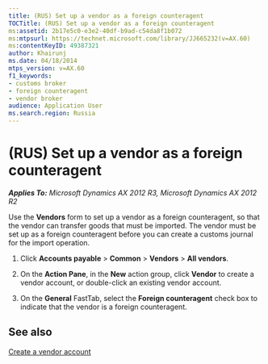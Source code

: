 ```yaml
---
title: (RUS) Set up a vendor as a foreign counteragent
TOCTitle: (RUS) Set up a vendor as a foreign counteragent
ms:assetid: 2b17e5c0-e3e2-40df-b9ad-c54da8f1b072
ms:mtpsurl: https://technet.microsoft.com/library/JJ665232(v=AX.60)
ms:contentKeyID: 49387321
author: Khairunj
ms.date: 04/18/2014
mtps_version: v=AX.60
f1_keywords:
- customs broker
- foreign counteragent
- vendor broker
audience: Application User
ms.search.region: Russia
---
```


# (RUS) Set up a vendor as a foreign counteragent 


_**Applies To:** Microsoft Dynamics AX 2012 R3, Microsoft Dynamics AX 2012 R2_

Use the **Vendors** form to set up a vendor as a foreign counteragent, so that the vendor can transfer goods that must be imported. The vendor must be set up as a foreign counteragent before you can create a customs journal for the import operation.

1.  Click **Accounts payable** \> **Common** \> **Vendors** \> **All vendors**.

2.  On the **Action Pane**, in the **New** action group, click **Vendor** to create a vendor account, or double-click an existing vendor account.

3.  On the **General** FastTab, select the **Foreign counteragent** check box to indicate that the vendor is a foreign counteragent.

## See also

[Create a vendor account](create-a-vendor-account.md)

  



